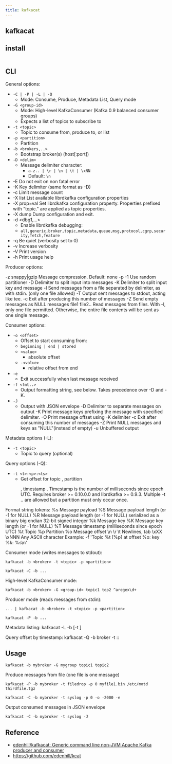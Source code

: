 ```yaml
---
title: kafkacat
---
```


## kafkacat

## install

```
```


## CLI

General options:

* `-C | -P | -L | -Q`
    * Mode: Consume, Produce, Metadata List, Query mode
* `-G <group-id>`
    * Mode: High-level KafkaConsumer (Kafka 0.9 balanced consumer groups)
    * Expects a list of topics to subscribe to
* `-t <topic>`
    * Topic to consume from, produce to, or list
* `-p <partition>`
    * Partition
* `-b <brokers,..>`
    * Bootstrap broker(s) (host[:port])
* `-D <delim>`
    * Message delimiter character:
        * `a-z.. | \r | \n | \t | \xNN`
        * Default: `\n`
* -E                 Do not exit on non fatal error
* -K <delim>         Key delimiter (same format as -D)
* -c <cnt>           Limit message count
* -X list            List available librdkafka configuration properties
* -X prop=val        Set librdkafka configuration property.
                 Properties prefixed with "topic." are
                 applied as topic properties.
* -X dump            Dump configuration and exit.
* -d <dbg1,...>
    * Enable librdkafka debugging:
    * `all,generic,broker,topic,metadata,queue,msg,protocol,cgrp,security,fetch,feature`
* -q                 Be quiet (verbosity set to 0)
* -v                 Increase verbosity
* -V                 Print version
* -h                 Print usage help

Producer options:

  -z snappy|gzip     Message compression. Default: none
  -p -1              Use random partitioner
  -D <delim>         Delimiter to split input into messages
  -K <delim>         Delimiter to split input key and message
  -l                 Send messages from a file separated by
                     delimiter, as with stdin.
                     (only one file allowed)
  -T                 Output sent messages to stdout, acting like tee.
  -c <cnt>           Exit after producing this number of messages
  -Z                 Send empty messages as NULL messages
  file1 file2..      Read messages from files.
                     With -l, only one file permitted.
                     Otherwise, the entire file contents will
                     be sent as one single message.

Consumer options:

* `-o <offset>`
    * Offset to start consuming from:
    * `beginning | end | stored`
    * `<value>`
        * absolute offset
    * `-<value>`
        * relative offset from end
* `-e`
    * Exit successfully when last message received
* `-f <fmt..>`
    * Output formatting string, see below.
                     Takes precedence over -D and -K.
* `-J`
    * Output with JSON envelope
  -D <delim>         Delimiter to separate messages on output
  -K <delim>         Print message keys prefixing the message
                     with specified delimiter.
  -O                 Print message offset using -K delimiter
  -c <cnt>           Exit after consuming this number of messages
  -Z                 Print NULL messages and keys as "NULL"(instead of empty)
  -u                 Unbuffered output

Metadata options (-L):

* `-t <topic>`
    * Topic to query (optional)

Query options (-Q):

* `-t <t>:<p>:<ts>`
    * Get offset for topic <t>,
                 partition <p>, timestamp <ts>.
                 Timestamp is the number of milliseconds
                 since epoch UTC.
                 Requires broker >= 0.10.0.0 and librdkafka >= 0.9.3.
                 Multiple -t .. are allowed but a partition
                 must only occur once.

Format string tokens:
  %s                 Message payload
  %S                 Message payload length (or -1 for NULL)
  %R                 Message payload length (or -1 for NULL) serialized
                     as a binary big endian 32-bit signed integer
  %k                 Message key
  %K                 Message key length (or -1 for NULL)
  %T                 Message timestamp (milliseconds since epoch UTC)
  %t                 Topic
  %p                 Partition
  %o                 Message offset
  \n \r \t           Newlines, tab
  \xXX \xNNN         Any ASCII character
 Example:
  -f 'Topic %t [%p] at offset %o: key %k: %s\n'


Consumer mode (writes messages to stdout):

```
kafkacat -b <broker> -t <topic> -p <partition>
```

```
kafkacat -C -b ...
```

High-level KafkaConsumer mode:

```
kafkacat -b <broker> -G <group-id> topic1 top2 ^aregex\d+
```

Producer mode (reads messages from stdin):

```
... | kafkacat -b <broker> -t <topic> -p <partition>
```

```
kafkacat -P -b ...
```

Metadata listing:
  kafkacat -L -b <broker> [-t <topic>]

Query offset by timestamp:
  kafkacat -Q -b broker -t <topic>:<partition>:<timestamp>

## Usage

```
kafkacat -b mybroker -G mygroup topic1 topic2
```

Produce messages from file (one file is one message)

```
kafkacat -P -b mybroker -t filedrop -p 0 myfile1.bin /etc/motd thirdfile.tgz
```

```
kafkacat -C -b mybroker -t syslog -p 0 -o -2000 -e
```

Output consumed messages in JSON envelope

```
kafkacat -C -b mybroker -t syslog -J
```

## Reference
- [edenhill/kafkacat: Generic command line non\-JVM Apache Kafka producer and consumer](https://github.com/edenhill/kafkacat)
- https://github.com/edenhill/kcat
